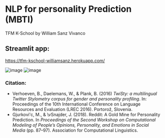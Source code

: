 # NLP for personality Prediction (MBTI) 

TFM K-School by William Sanz Vivanco

##  Streamlit app:
https://tfm-kschool-williamsanz.herokuapp.com/


![image](images/img3.png)
![image](images/img4.png)

### Citation: 

- Verhoeven, B., Daelemans, W., & Plank, B. (2016) *TwiSty: a multilingual Twitter Stylometry corpus for gender and personality profiling*. In: Proceedings of the 10th International Conference on Language Resources and Evaluation (LREC 2016). Portorož, Slovenia.
- Gjurkovi\'c, M., & \vSnajder, J. (2018). Reddit: A Gold Mine for Personality Prediction. In *Proceedings of the Second Workshop on Computational Modeling of People’s Opinions, Personality, and Emotions in Social Media* (pp. 87–97). Association for Computational Linguistics.


